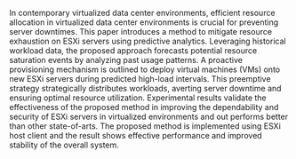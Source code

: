 In contemporary virtualized data center 
environments, efficient resource allocation in virtualized data 
center environments is crucial for preventing server downtimes. 
This paper introduces a method to mitigate resource exhaustion 
on ESXi servers using predictive analytics. Leveraging 
historical workload data, the proposed approach forecasts 
potential resource saturation events by analyzing past usage 
patterns. A proactive provisioning mechanism is outlined to 
deploy virtual machines (VMs) onto new ESXi servers during 
predicted high-load intervals. This preemptive strategy 
strategically distributes workloads, averting server downtime 
and ensuring optimal resource utilization. Experimental results 
validate the effectiveness of the proposed method in improving 
the dependability and security of ESXi servers in virtualized 
environments and out performs better than other state-of-arts. 
The proposed method is implemented using ESXi host client and 
the result shows effective performance and improved stability of 
the overall system.
